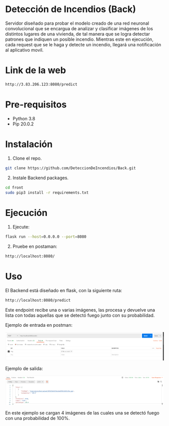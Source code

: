 # Detección de Incendios (Back)

Servidor diseñado para probar el modelo creado de una red neuronal convolucional que se encargua de analizar y clasificar imágenes de los distintos lugares de una vivienda, de tal manera que se logra detectar patrones que indiquen un posible incendio. Mientras este en ejecución, cada request que se le haga y detecte un incendio, llegará una notificación al aplicativo movil.

# Link de la web

```sh
http://3.83.206.123:8080/predict
```

# Pre-requisitos

- Python 3.8
- Pip 20.0.2

# Instalación

1. Clone el repo.

```sh
git clone https://github.com/DeteccionDeIncendios/Back.git
```

2. Instale Backend packages.

```sh
cd front
sudo pip3 install -r requirements.txt
```

# Ejecución

1. Ejecute:

```sh
flask run --host=0.0.0.0 --port=8080
```

2.  Pruebe en postaman:

```sh
http://localhost:8080/
```

# Uso

El Backend está diseñado en flask, con la siguiente ruta:

```sh
http://localhost:8080/predict
```

Este endpoint recibe una o varias imágenes, las procesa y devuelve una lista con todas aquellas que se detectó fuego junto con su probabilidad.

Ejemplo de entrada en postman:

![alt text](./readme/entrada.png)

Ejemplo de salida:

![alt text](./readme/salida.png)

En este ejemplo se cargan 4 imágenes de las cuales una se detectó fuego con una probabilidad de 100%.
